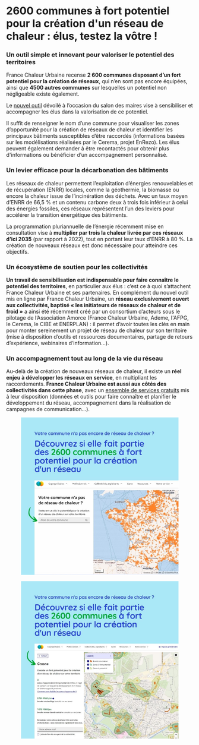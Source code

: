 # 2600 communes à fort potentiel pour la création d'un réseau de chaleur : élus, testez la vôtre !

### **Un outil simple et innovant pour valoriser le potentiel des territoires**

France Chaleur Urbaine recense **2 600 communes disposant d’un fort potentiel pour la création de réseaux**, qui n’en sont pas encore équipées, ainsi que **4500 autres communes** sur lesquelles un potentiel non négligeable existe également.

Le [nouvel outil](/collectivites-et-exploitants/potentiel-creation-reseau) dévoilé à l’occasion du salon des maires vise à sensibiliser et accompagner les élus dans la valorisation de ce potentiel.

Il suffit de renseigner le nom d’une commune pour visualiser les zones d’opportunité pour la création de réseaux de chaleur et identifier les principaux bâtiments susceptibles d’être raccordés (informations basées sur les modélisations réalisées par le Cerema, projet EnRezo). Les élus peuvent également demander à être recontactés pour obtenir plus d'informations ou bénéficier d’un accompagnement personnalisé.

### **Un levier efficace pour la décarbonation des bâtiments**

Les réseaux de chaleur permettent l’exploitation d’énergies renouvelables et de récupération (ENRR) locales, comme la géothermie, la biomasse ou encore la chaleur issue de l’incinération des déchets. Avec un taux moyen d’ENRR de 66,5 % et un contenu carbone deux à trois fois inférieur à celui des énergies fossiles, ces réseaux représentent l’un des leviers pour accélérer la transition énergétique des bâtiments.

La programmation pluriannuelle de l’énergie récemment mise en consultation vise à **multiplier par trois la chaleur livrée par ces réseaux d’ici 2035** (par rapport à 2022), tout en portant leur taux d’ENRR à 80 %. La création de nouveaux réseaux est donc nécessaire pour atteindre ces objectifs.

### **Un écosystème de soutien pour les collectivités**

**Un travail de sensibilisation est indispensable pour faire connaître le potentiel des territoires**, en particulier aux élus : c’est ce à quoi s’attachent France Chaleur Urbaine et ses partenaires. En complément du nouvel outil mis en ligne par France Chaleur Urbaine, un **réseau exclusivement ouvert aux collectivités, baptisé « les initiateurs de réseaux de chaleur et de froid »** a ainsi été récemment créé par un consortium d’acteurs sous le pilotage de l’Association Amorce (France Chaleur Urbaine, Ademe, l'AFPG, le Cerema, le CIBE et ENERPLAN) : il permet d’avoir toutes les clés en main pour monter sereinement un projet de réseau de chaleur sur son territoire (mise à disposition d’outils et ressources documentaires, partage de retours d’expérience, webinaires d’information…).

### **Un accompagnement tout au long de la vie du réseau**

Au-delà de la création de nouveaux réseaux de chaleur, il existe un **réel enjeu à développer les réseaux en service**, en multipliant les raccordements. **France Chaleur Urbaine est aussi aux côtés des collectivités dans cette phase**, avec un [ensemble de services gratuits](/collectivites-et-exploitants/potentiel-creation-reseau) mis à leur disposition (données et outils pour faire connaître et planifier le développement du réseau, accompagnement dans la réalisation de campagnes de communication…).

<div>

<figure><img src=".gitbook/assets/FCU_villlessansreseau_1.jpg" alt=""><figcaption></figcaption></figure>

 

<figure><img src=".gitbook/assets/FCU_villlessansreseau_2.jpg" alt=""><figcaption></figcaption></figure>

</div>
